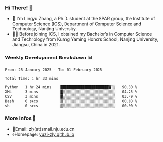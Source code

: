 ### Hi There! 👋 
- 🐳 I'm Lingyu Zhang, a Ph.D. student at the SPAR group, the Institute of Computer Science (ICS), Department of Computer Science and Technology, Nanjing University.
- 🧑‍🎓 Before joining ICS, I obtained my Bachelor’s in Computer Science and Technology from Kuang Yaming Honors School, Nanjing University, Jiangsu, China in 2021.

### Weekly Development Breakdown :bar_chart:

<!--START_SECTION:waka-->

```txt
From: 25 January 2025 - To: 01 February 2025

Total Time: 1 hr 33 mins

Python   1 hr 24 mins    ██████████████████████▓░░   90.30 %
XML      3 mins          █░░░░░░░░░░░░░░░░░░░░░░░░   04.25 %
CSV      3 mins          █░░░░░░░░░░░░░░░░░░░░░░░░   03.49 %
Bash     0 secs          ▒░░░░░░░░░░░░░░░░░░░░░░░░   00.98 %
sh       0 secs          ▒░░░░░░░░░░░░░░░░░░░░░░░░   00.90 %
```

<!--END_SECTION:waka-->

<!--
### Github Contributions :octocat:

![](https://raw.githubusercontent.com/yuzi-zly/yuzi-zly/output/github-contribution-grid-snake.svg)              
-->

### More Infos 📖

- 📧Email: zly(at)smail.nju.edu.cn
- 🌀Homepage: [yuzi-zly.github.io](https://yuzi-zly.github.io/)
